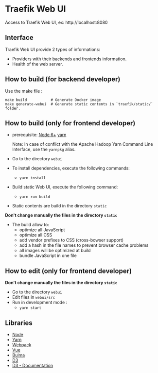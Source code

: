 # Traefik Web UI

Access to Traefik Web UI, ex: http://localhost:8080

## Interface

Traefik Web UI provide 2 types of informations:

- Providers with their backends and frontends information.
- Health of the web server.

## How to build (for backend developer)

Use the make file :

```shell
make build           # Generate Docker image
make generate-webui  # Generate static contents in `traefik/static/` folder.
```

## How to build (only for frontend developer)

- prerequisite: [Node 6+](https://nodejs.org) [yarn](https://yarnpkg.com/)

  Note: In case of conflict with the Apache Hadoop Yarn Command Line Interface, use the `yarnpkg`
  alias.

- Go to the directory `webui`

- To install dependencies, execute the following commands:

  - `yarn install`

- Build static Web UI, execute the following command:

  - `yarn run build`

- Static contents are build in the directory `static`

**Don't change manually the files in the directory `static`**

- The build allow to:
  - optimize all JavaScript
  - optimize all CSS
  - add vendor prefixes to CSS (cross-bowser support)
  - add a hash in the file names to prevent browser cache problems
  - all images will be optimized at build
  - bundle JavaScript in one file

## How to edit (only for frontend developer)

**Don't change manually the files in the directory `static`**

- Go to the directory `webui`
- Edit files in `webui/src`
- Run in development mode :
  - `yarn start`

## Libraries

- [Node](https://nodejs.org)
- [Yarn](https://yarnpkg.com/)
- [Webpack](https://github.com/webpack/webpack)
- [Vue](https://vuejs.org/)
- [Bulma](https://bulma.io)
- [D3](https://d3js.org)
- [D3 - Documentation](https://github.com/mbostock/d3/wiki)

